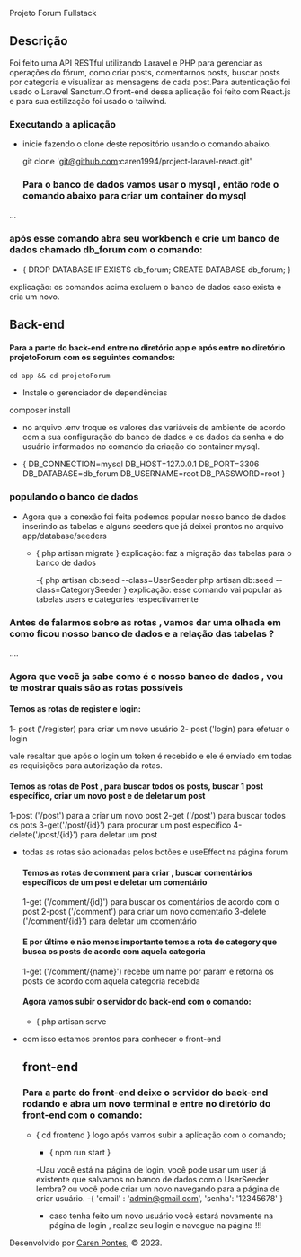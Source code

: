 Projeto Forum Fullstack
## Descrição

Foi feito uma API RESTful utilizando Laravel e PHP para gerenciar as operações do fórum, como criar posts, comentarnos posts, buscar posts por categoria e visualizar as mensagens de cada post.Para autenticação foi usado o Laravel Sanctum.O front-end dessa aplicação foi feito com React.js e para sua estilização foi usado o tailwind.


### Executando a aplicação

 - inicie fazendo o clone deste repositório usando o comando abaixo.

    git clone 'git@github.com:caren1994/project-laravel-react.git'
   
   ### Para o banco de dados vamos usar o mysql , então rode o comando abaixo para criar um container do mysql

...

### após esse comando abra seu workbench e crie um banco de dados chamado db_forum com o comando:
- {
    DROP DATABASE IF EXISTS db_forum; 
    CREATE DATABASE db_forum;
 }

  



explicação: os comandos acima excluem o banco de dados caso exista e cria um novo.

## Back-end

#### Para a parte do back-end entre no diretório app e após entre no diretório projetoForum com os seguintes comandos:
    cd app && cd projetoForum

- Instale o gerenciador de dependẽncias

composer install

- no arquivo .env troque os valores das variáveis de ambiente de acordo com a sua configuração do banco de dados e os dados da senha e do usuário informados no comando da criação do container mysql.

-  {
DB_CONNECTION=mysql
DB_HOST=127.0.0.1
DB_PORT=3306
DB_DATABASE=db_forum
DB_USERNAME=root
DB_PASSWORD=root
 }

### populando o banco de dados

- Agora que a conexão foi feita podemos popular nosso banco de dados inserindo as tabelas e alguns seeders que já deixei prontos no arquivo app/database/seeders

  - {
php artisan migrate 
    }
    explicação: faz a migração das tabelas para o banco de dados

    -{
php artisan db:seed --class=UserSeeder
php artisan db:seed --class=CategorySeeder
    }
   explicação: esse comando vai popular as tabelas users e categories respectivamente

### Antes de falarmos sobre as rotas , vamos dar uma olhada em como ficou nosso banco de dados e a relação das tabelas ?
....

### Agora que vocẽ ja sabe como é o nosso banco de dados , vou te mostrar quais são as rotas possíveis
#### Temos as rotas de register e login:
1- post ('/register) para criar um novo usuário
2- post ('login) para efetuar o login 

vale resaltar que após o login um token é recebido e ele é enviado em todas as requisições para autorização da rotas.
#### Temos as rotas de Post , para buscar todos os posts, buscar 1 post específico, criar um novo post e de deletar um post

1-post ('/post') para a criar um novo post
2-get ('/post')  para buscar todos os pots
3-get('/post/{id}') para procurar um post específico
4-delete('/post/{id}') para deletar um post

- todas as rotas são acionadas pelos botões e useEffect na página forum

  #### Temos as rotas de comment para criar , buscar comentários específicos de um post e deletar um comentário
  1-get ('/comment/{id}') para buscar os comentários de acordo com o post
  2-post ('/comment') para criar um novo comentaŕio
  3-delete ('/comment/{id}') para deletar um ccomentário
  #### E por último e não menos importante temos a rota de category  que  busca os posts de acordo com aquela categoria
  1-get ('/comment/{name}') recebe um name por param e retorna os posts de acordo com aquela categoria recebida

  #### Agora vamos subir o servidor do back-end com o comando:
  - {
    php artisan serve

- com isso estamos prontos para conhecer o front-end

  ## front-end

  ### Para a parte do front-end deixe o servidor do back-end rodando e abra um novo terminal  e entre no diretório do front-end com o comando:

  - {
    cd frontend
    }
    logo após vamos subir a aplicação com o comando;

    - {
   npm run start
    }

    -Uau você está na página de login, você pode usar um user já existente que salvamos no banco de dados com o UserSeeder lembra? ou você pode criar um novo navegando para a página de criar usuário.
    -{
'email' : 'admin@gmail.com',
'senha': '12345678'
}

    - caso tenha feito um novo usuário você estará novamente na página de login , realize seu login e navegue na página !!!

  

Desenvolvido por [Caren Pontes](https://www.linkedin.com/in/caren-oliveira-pontes/), © 2023.
